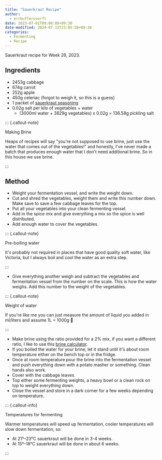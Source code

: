 ```yaml
---
title: "Sauerkraut Recipe"
author:
  - errbufferoverfl
date: 2023-07-01T09:08:09+09:30
date-modified: 2024-07-13T23:05:58+09:30
categories:
  - Fermenting
  - Recipe
---
```


Sauerkraut recipe for Week 26, 2023.

## Ingredients

- 2453g cabbage
- 674g carrot
- 252g apple
- 450g celeriac (forgot to weigh it, so this is a guess)
- 1 packet of [sauerkraut seasoning](https://herbsandspicesaustralia.com/product/pickling-spice-mix-for-cabbage/)
- 0.02g salt per kilo of vegetables + water
  - (3000ml water + 3829g vegetables) x 0.02g = 136.58g pickling salt

::: {.callout-note}

Making Brine

Heaps of recipes will say "you're not supposed to use brine, just use the water that comes out of the vegetables!" and honestly, I've never made a batch that produces enough water that I don't need additional brine. So in this house we use brine.

:::

## Method

- Weight your fermentation vessel, and write the weight down.
- Cut and shred the vegetables, weight them and write this number down. Make save to save a few cabbage leaves for the top.
- Put all your vegetables into your clean fermenting vessel.
- Add in the spice mix and give everything a mix so the spice is well distributed.
- Add enough water to cover the vegetables.

::: {.callout-note}

Pre-boiling water

It's probably not required in places that have good quality soft water, like Victoria, but I always boil and cool the water as an extra step.

:::

- Give everything another weigh and subtract the vegetables and fermentation vessel from the number on the scale. This is how the water weighs. Add this number to the weight of the vegetables.

::: {.callout-note}

Weight of water

If you're like me you can just measure the amount of liquid you added in ml/liters and assume 1L = 1000g 🤷

:::

- Make brine using the ratio provided for a 2% mix, if you want a different ratio, I like to use this [brine calculator](https://hakkobako.com/fermentation-brine-calculator/).
- If you boiled the water for your brine, let it stand until it's about room temperature either on the bench top or in the fridge.
- Once at room temperature pour the brine into the fermentation vessel and push everything down with a potato masher or something. Clean hands also work.
- Cover with the cabbage leaves.
- Top either some fermenting weights, a heavy bowl or a clean rock on top to weight everything down.
- Close the vessel and store in a dark corner for a few weeks depending on temperature.

::: {.callout-info}

Temperatures for fermenting

Warmer temperatures will speed up fermentation, cooler temperatures will slow down fermentation, so:

- At 21°–23°C sauerkraut will be done in 3-4 weeks.
- At 15°–18°C sauerkraut will be done in about 6 weeks.

:::
